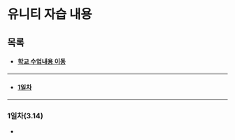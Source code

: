 # **유니티 자습 내용**

## **목록**
- #### [**학교 수업내용 이동**](../TIL/3.가상현실실습/수업내용.md)
<hr>

- #### [**1일차**](#1일차314)
<hr>

### **1일차(3.14)**

- 



